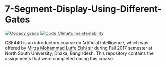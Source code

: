 # 7-Segment-Display-Using-Different-Gates 

[![Codacy grade](https://img.shields.io/codacy/grade/7a1c3e13fd5f44148a35f02f58e7d13e?logo=codacy&style=flat-square)](https://app.codacy.com/manual/maacpiash/CSE440/dashboard)
[![Code Climate maintainability](https://img.shields.io/codeclimate/maintainability-percentage/maacpiash/CSE440?logo=code-climate&style=flat-square)](https://codeclimate.com/github/maacpiash/CSE440)

CSE440 is an introductory course on Artificial Intelligence, which was offered by [Mirza Mohammad Lutfe Elahi sir](http://ece.northsouth.edu/people/lutfe-elahi/) during Fall 2017 semester at North South University, Dhaka, Bangladesh. This repository contains the assignments that were completed during this course.
